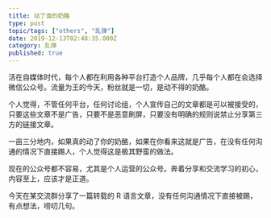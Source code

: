 ```yaml
---
title: 动了谁的奶酪
type: post
topic/tags: ["others", "乱弹"]
date: 2019-12-13T02:48:35.000Z
category: 乱弹
published: true
---
```


活在自媒体时代，每个人都在利用各种平台打造个人品牌，几乎每个人都在会选择微信公众号。流量为王的今天，粉丝就是一切，是动不得的奶酪。

个人觉得，不管任何平台，任何讨论组，个人宣传自己的文章都是可以被接受的，只要这些文章不是广告，只要不是恶意刷屏，只要没有明确的规则说禁止分享第三方的链接文章。

一亩三分地内，如果真的动了你的奶酪，如果在你看来这就是广告，在没有任何沟通的情况下直接踢人，个人觉得这是极其野蛮的做法。

现在的公众号都不容易，尤其是个人运营的公众号。奔着分享和交流学习的初心，内容至上，应该才是正道。

今天在某交流群分享了一篇转载的 R 语言文章，没有任何沟通情况下直接被踢，有点想法，唠叨几句。
